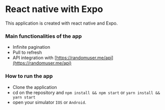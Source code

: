 # React native with Expo
This application is created with react native and Expo.
### Main functionalities of the app
- Infinite pagination
- Pull to refresh
- API integration with [https://randomuser.me/api](https://randomuser.me/api)

### How to run the app
   - Clone the application
   - cd on the repository and `npm install && npm start` or `yarn install && yarn start`
   - open your simulator `IOS` or `Android`.

